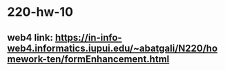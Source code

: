 # 220-hw-10

##  web4 link: https://in-info-web4.informatics.iupui.edu/~abatgali/N220/homework-ten/formEnhancement.html
